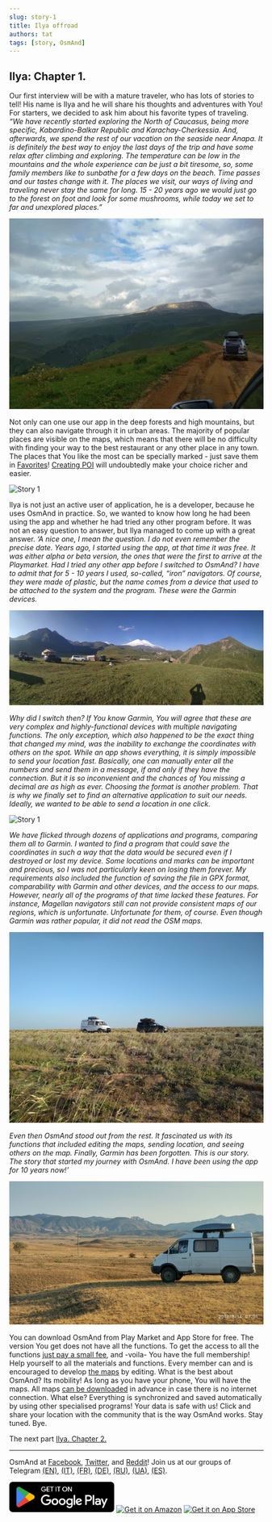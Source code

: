 ```yaml
---
slug: story-1
title: Ilya offroad
authors: tat
tags: [story, OsmAnd]
---
```


## Ilya: Chapter 1.

Our first interview will be with a mature traveler, who has lots of stories to tell! His name is Ilya and he will share his thoughts and adventures with You! For starters, we decided to ask him about his favorite types of traveling. _“We have recently started exploring the North of Caucasus, being more specific, Kabardino-Balkar Republic and Karachay-Cherkessia. And, afterwards, we spend the rest of our vacation on the seaside near Anapa. It is definitely the best way to enjoy the last days of the trip and have some relax after climbing and exploring. The temperature can be low in the mountains and the whole experience can be just a bit tiresome, so, some family members like to sunbathe for a few days on the beach. Time passes and our tastes change with it. The places we visit, our ways of living and traveling never stay the same for long. 15 - 20 years ago we would just go to the forest on foot and look for some mushrooms, while today we set to far and unexplored places.”_


![Story 1](./history-1-1.jpg)


Not only can one use our app in the deep forests and high mountains, but they can also navigate through it in urban areas. The majority of popular places are  visible on the maps, which means that there will be no difficulty with finding your way to the best restaurant or any other place in any town. The places that You like the most can be specially marked - just save them in <a href="https://osmand.net/features/favourites">Favorites</a>!   <a href="https://osmand.net/features/osm-editing-plugin#How_to_use_it">Creating POI</a> will undoubtedly make your choice richer and easier.

![Story 1](./history-1-15.jpg)

Ilya is not just an active user of application, he is a developer, because he uses OsmAnd in practice. So, we wanted to know how long he had been using the app and whether he had tried any other program before. It was not an easy question to answer, but Ilya managed to come up with a great answer. _‘A nice one, I mean the question. I do not even remember the precise date. Years ago, I started using the app, at that time it was free. It was either alpha or beta version, the ones that were the first to arrive at the Playmarket. Had I tried any other app before I switched to OsmAnd? I have to admit that for 5 - 10 years I used, so-called, “iron” navigators. Of course, they were made of plastic, but the name comes from a device that used to be attached to the system and the program. These were the Garmin devices._

![Story 1](./history-1-2.jpg)

 _Why did I switch then? If You know Garmin, You will agree that these are very complex and highly-functional devices with multiple navigating functions. The only exception, which also happened to be the exact thing that changed my mind, was the inability to exchange the coordinates with others on the spot. While an app shows everything, it is simply impossible to send your location fast. Basically, one can manually enter all the numbers and send them in a message, if and only if they have the connection. But it is so inconvenient and the chances of You missing a decimal are as high as ever. Choosing the format is another problem. That is why we finally set to find an alternative application to suit our needs. Ideally, we wanted to be able to send a location in one click._

![Story 1](./history-1-3.jpg)

_We have flicked through dozens of applications and programs, comparing them all to Garmin. I wanted to find a program that could save the coordinates in such a way that the data would be secured even if I destroyed or lost my device. Some locations and marks can be important and precious, so I was not particularly keen on losing them forever. My requirements also included the function of saving the file in GPX format, comparability with Garmin and other devices, and the access to our maps. However, nearly all of the programs of that time lacked these features. For instance, Magellan navigators still can not provide consistent maps of our regions, which is unfortunate. Unfortunate for them, of course. Even though Garmin was rather popular, it did not read the OSM maps._

![Story 1](./history-1-4.jpg)

 _Even then OsmAnd stood out from the rest. It fascinated us with its functions that included editing the maps, sending location, and seeing others on the map. Finally, Garmin has been forgotten. This is our story. The story that started my journey with OsmAnd. I have been using the app for 10 years now!’_

![Story 1](./history-1-5.jpg)

You can download OsmAnd from Play Market and App Store for free. The version You get does not have all the functions. To get the access to all the functions <a href="https://osmand.net/features/osmand_purchases">just pay a small fee</a>, and -voila- You have the full membership! Help yourself to all the materials and functions. Every member can and is encouraged to develop <a href="https://www.openstreetmap.org">the maps</a> by editing. What is the best about OsmAnd? Its mobility! As long as you have your phone, You will have the maps. All maps <a href="https://osmand.net/features/start#Ways_to_download_maps">can be downloaded</a> in advance in case there is no internet connection. What else? Everything is synchronized and saved automatically by using other specialised programs! Your data is safe with us!
Click and share your location with the community that is the way OsmAnd works.
Stay tuned.
Bye.

 The next part <a href="https://osmand.net/blog/history-1-2">Ilya. Chapter 2.</a>

_________________________________________________


OsmAnd at <a href="https://www.facebook.com/osmandapp/">Facebook</a>, <a href="https://www.twitter.com/osmandapp/">Twitter</a>, and <a href="https://www.reddit.com/r/OsmAnd/">Reddit</a>!
 Join us at our groups of Telegram <a href="https://t.me/OsmAndMaps">(EN)</a>, <a href="https://t.me/itosmand">(IT)</a>,  <a href="https://t.me/frosmand">(FR)</a>, <a href="https://t.me/deosmand">(DE)</a>, <a href="https://t.me/ruosmand">(RU)</a>, <a href="https://t.me/uaosmand">(UA)</a>, <a href="https://t.me/osmand_es">(ES)</a>.

<a href="https://play.google.com/store/apps/details?id=net.osmand" target="_blank">
<img src="https://raw.githubusercontent.com/osmandapp/osmandapp.github.io/9fc59e5136b6a07045eb96d052b3ce6ddde805c3/website/images/help/badge_store_google_play.png" alt="Get it on Google Play" height="60"/></a>
<a href="https://www.amazon.com/OsmAnd-Maps-Navigation/dp/B00D0SA8I8" target="_blank">
<img src="https://raw.githubusercontent.com/osmandapp/osmandapp.github.io/9fc59e5136b6a07045eb96d052b3ce6ddde805c3/website/images/help/badge_store_amazon.png" alt="Get it on Amazon" height="60"/></a>
<a href="https://itunes.apple.com/app/apple-store/id934850257?pt=2123532&amp;ct=WebSite&amp;mt=8" target="_blank">
<img src="https://raw.githubusercontent.com/osmandapp/osmandapp.github.io/9fc59e5136b6a07045eb96d052b3ce6ddde805c3/website/images/app-store-badge.png" alt="Get it on App Store" height="60"/></a>
